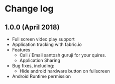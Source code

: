 # Change log

## 1.0.0 (April 2018)

* Full screen video play support
* Application tracking with fabric.io
* Features
  * Call / Email santosh guruji for your quires.
  * Application Sharing
* Bug fixes, including:
  * Hide android hardware button on fullscreen
* Android Runtime permission